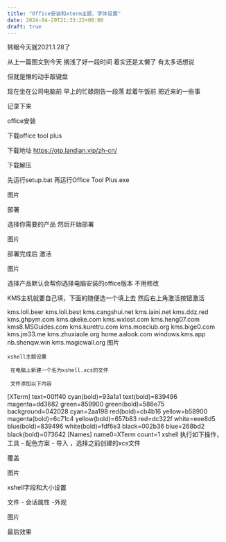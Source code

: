 ```yaml
---
title: "Office安装和xterm主题、字体设置"
date: 2024-04-29T21:33:22+08:00
draft: true
---
```


转眼今天就2021.1.28了

从上一篇图文到今天 搁浅了好一段时间 着实还是太懒了 有太多话想说

但就是懒的动手敲键盘

现在坐在公司电脑前 早上的忙碌刚告一段落 趁着午饭前 把近来的一些事

记录下来

   office安装

 下载office tool plus

下载地址 https://otp.landian.vip/zh-cn/

下载解压

先运行setup.bat  再运行Office Tool Plus.exe

图片

  部署

选择你需要的产品 然后开始部署

图片


部署完成后 激活

图片



选择产品默认会帮你选择电脑安装的office版本 不用修改

KMS主机就要自己填，下面的随便选一个填上去 然后右上角激活按钮激活

kms.loli.beer
kms.loli.best
kms.cangshui.net
kms.iaini.net
kms.ddz.red
kms.ghpym.com
kms.qkeke.com
kms.wxlost.com
kms.heng07.com
kms8.MSGuides.com
kms.kuretru.com
kms.moeclub.org
kms.bige0.com
kms.jm33.me
kms.zhuxiaole.org
home.aalook.com
windows.kms.app
nb.shenqw.win
kms.magicwall.org
图片



    xshell主题设置

     在电脑上新建一个名为xshell.xcs的文件

     文件添加以下内容



[XTerm]
text=00ff40
cyan(bold)=93a1a1
text(bold)=839496
magenta=dd3682
green=859900
green(bold)=586e75
background=042028
cyan=2aa198
red(bold)=cb4b16
yellow=b58900
magenta(bold)=6c71c4
yellow(bold)=657b83
red=dc322f
white=eee8d5
blue(bold)=839496
white(bold)=fdf6e3
black=002b36
blue=268bd2
black(bold)=073642
[Names]
name0=XTerm
count=1
xshell 执行如下操作，工具 - 配色方案 - 导入 ，选择之前创建的xcs文件

覆盖  

图片



xshell字段和大小设置

文件 - 会话属性 -外观

图片

最后效果
